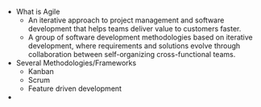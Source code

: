 - What is Agile
	- An iterative approach to project management and software development that helps teams deliver value to customers faster.
	- A group of software development methodologies based on iterative development, where requirements and solutions evolve through collaboration between self-organizing cross-functional teams.
- Several Methodologies/Frameworks
	- Kanban
	- Scrum
	- Feature driven development
-